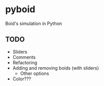 # pyboid
Boid's simulation in Python

## TODO
- Sliders
- Comments
- Refactoring
- Adding and removing boids (with sliders)
  - Other options
- Color???